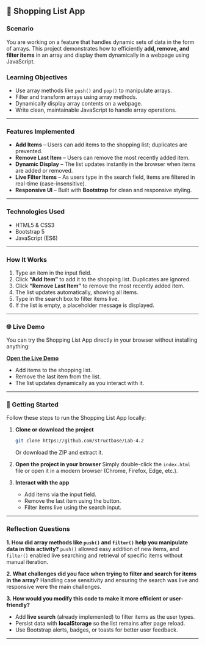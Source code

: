 ## 🛒 Shopping List App

### Scenario

You are working on a feature that handles dynamic sets of data in the form of arrays.
This project demonstrates how to efficiently **add, remove, and filter items** in an array and display them dynamically in a webpage using JavaScript.

### Learning Objectives

* Use array methods like `push()` and `pop()` to manipulate arrays.
* Filter and transform arrays using array methods.
* Dynamically display array contents on a webpage.
* Write clean, maintainable JavaScript to handle array operations.

---

### Features Implemented

* **Add Items** – Users can add items to the shopping list; duplicates are prevented.
* **Remove Last Item** – Users can remove the most recently added item.
* **Dynamic Display** – The list updates instantly in the browser when items are added or removed.
* **Live Filter Items** – As users type in the search field, items are filtered in real-time (case-insensitive).
* **Responsive UI** – Built with **Bootstrap** for clean and responsive styling.

---

### Technologies Used

* HTML5 & CSS3
* Bootstrap 5
* JavaScript (ES6)

---

### How It Works

1. Type an item in the input field.
2. Click **“Add Item”** to add it to the shopping list. Duplicates are ignored.
3. Click **“Remove Last Item”** to remove the most recently added item.
4. The list updates automatically, showing all items.
5. Type in the search box to filter items live.
6. If the list is empty, a placeholder message is displayed.

---


### 🌐 Live Demo

You can try the Shopping List App directly in your browser without installing anything:

[**Open the Live Demo**](https://your-demo-link.com)

* Add items to the shopping list.
* Remove the last item from the list.
* The list updates dynamically as you interact with it.

---


### 🏁 Getting Started

Follow these steps to run the Shopping List App locally:

1. **Clone or download the project**

   ```bash
   git clone https://github.com/structbase/Lab-4.2
   ```

   Or download the ZIP and extract it.

2. **Open the project in your browser**
   Simply double-click the `index.html` file or open it in a modern browser (Chrome, Firefox, Edge, etc.).

3. **Interact with the app**
   * Add items via the input field.
   * Remove the last item using the button.
   * Filter items live using the search input.

---

### Reflection Questions

**1. How did array methods like `push()` and `filter()` help you manipulate data in this activity?**
`push()` allowed easy addition of new items, and `filter()` enabled live searching and retrieval of specific items without manual iteration.

**2. What challenges did you face when trying to filter and search for items in the array?**
Handling case sensitivity and ensuring the search was live and responsive were the main challenges.

**3. How would you modify this code to make it more efficient or user-friendly?**

* Add **live search** (already implemented) to filter items as the user types.
* Persist data with **localStorage** so the list remains after page reload.
* Use Bootstrap alerts, badges, or toasts for better user feedback.

---
